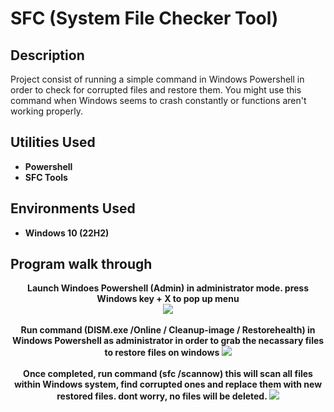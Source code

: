 <h1>SFC (System File Checker Tool)</h1>

<h2>Description</h2>
Project consist of running a simple command in Windows Powershell in order to check for corrupted files and restore them. You might use this command when Windows seems to crash constantly or functions aren't working properly. 


<h2>Utilities Used</h2>

- <b>Powershell<b>
- <b>SFC Tools<b>

<h2>Environments Used</h2>

- <b>Windows 10 (22H2)</b>

<h2>Program walk through</h2>

<p align="center">
Launch Windoes Powershell (Admin) in administrator mode. press Windows key + X to pop up menu <br/>
<img src="https://imgur.com/dVMy0Zg.png">
<br />
<br /> 
Run command (DISM.exe /Online / Cleanup-image / Restorehealth) in Windows Powershell as administrator in order to grab the necassary files to restore files on windows
<img src="https://imgur.com/5o2HfrN.png">
<br/>
<br/>
Once completed, run command (sfc /scannow) this will scan all files within Windows system, find corrupted ones and replace them with new restored files. dont worry, no files will be deleted.
<img src="https://imgur.com/YjLhnGl.png">
<br/>
<br/>
